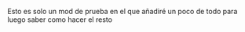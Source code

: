 Esto es solo un mod de prueba en el que añadiré un poco de todo para luego saber como hacer el resto
